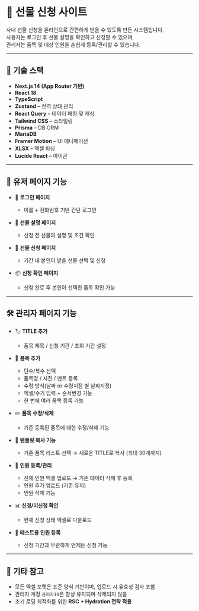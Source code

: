 # 🎁 선물 신청 사이트

사내 선물 신청을 온라인으로 간편하게 받을 수 있도록 만든 시스템입니다.  
사용자는 로그인 후 선물 설명을 확인하고 신청할 수 있으며,  
관리자는 품목 및 대상 인원을 손쉽게 등록/관리할 수 있습니다.

---

## 🚀 기술 스택

- **Next.js 14 (App Router 기반)**
- **React 18**
- **TypeScript**
- **Zustand** – 전역 상태 관리
- **React Query** – 데이터 패칭 및 캐싱
- **Tailwind CSS** – 스타일링
- **Prisma** – DB ORM
- **MariaDB**
- **Framer Motion** – UI 애니메이션
- **XLSX** – 엑셀 파싱
- **Lucide React** – 아이콘

---

## 📱 유저 페이지 기능

- 🔐 **로그인 페이지**  
  - 이름 + 전화번호 기반 간단 로그인

- 📄 **선물 설명 페이지**  
  - 신청 전 선물의 설명 및 조건 확인

- 📝 **선물 신청 페이지**  
  - 기간 내 본인이 받을 선물 선택 및 신청

- 📦 **신청 확인 페이지**  
  - 신청 완료 후 본인이 선택한 품목 확인 가능

---

## 🛠️ 관리자 페이지 기능

- 🏷️ **TITLE 추가**
  - 품목 제목 / 신청 기간 / 조회 기간 설정

- 🎁 **품목 추가**
  - 단수/복수 선택  
  - 품목명 / 사진 / 멘트 등록  
  - 수령 방식(날짜 or 수령지점 별 날짜지정)  
  - 엑셀/수기 입력 + 순서변경 기능  
  - 한 번에 여러 품목 등록 가능

- ✏️ **품목 수정/삭제**
  - 기존 등록된 품목에 대한 수정/삭제 기능

- 🔄 **템플릿 복사 기능**
  - 기존 품목 리스트 선택 → 새로운 TITLE로 복사 (최대 30개까지)

- 👥 **인원 등록/관리**
  - 전체 인원 엑셀 업로드 → 기존 데이터 삭제 후 등록  
  - 인원 추가 업로드 (기존 유지)  
  - 인원 삭제 기능

- 📊 **신청/미신청 확인**
  - 현재 신청 상태 엑셀로 다운로드

- 🧪 **테스트용 인원 등록**
  - 신청 기간과 무관하게 언제든 신청 가능

---

## 📎 기타 참고

- 모든 엑셀 포맷은 표준 양식 기반이며, 업로드 시 유효성 검사 포함
- 관리자 계정 `관리자ID`은 항상 유지되며 삭제되지 않음
- 초기 로딩 최적화를 위한 **RSC + Hydration 전략 적용**

